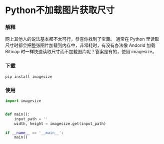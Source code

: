 # Python不加载图片获取尺寸

### 解释

网上其他人的说法基本都不太可行，恭喜你找到了宝藏。
通常在 Python 里读取尺寸时都会把整张图片加载到内存中，非常耗时，有没有办法像 Andorid 加载 Bitmap 时一样快速读取尺寸而不加载图片呢？答案是有的，使用 imagesize。

### 下载

    pip install imagesize

### 使用

```python
import imagesize


def main():
	input_path = ''
	width, height = imagesize.get(input_path)

if __name__ == '__main__':
	main()
```

